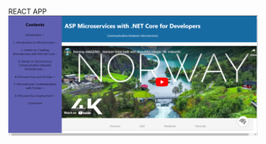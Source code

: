 REACT APP
![Description of the image](https://github.com/anurag24-26/react-app/blob/master/public/image.png)
